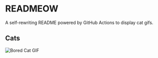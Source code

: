 # READMEOW

A self-rewriting README powered by GitHub Actions to display cat gifs.

## Cats

![Bored Cat GIF](https://media2.giphy.com/media/v1.Y2lkPTlhY2QwMmRhdHM5M3pqejNmdHduMWx3N21pa2xtdGZ5bmhzNndzNWJzNHJkd2g5NiZlcD12MV9naWZzX3NlYXJjaCZjdD1n/mlvseq9yvZhba/200.gif)

